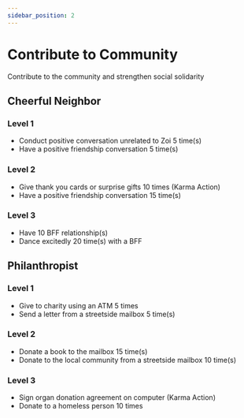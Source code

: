 ```yaml
---
sidebar_position: 2
---
```


# Contribute to Community
Contribute to the community and strengthen social solidarity	

## Cheerful Neighbor
### Level 1
- Conduct positive conversation unrelated to Zoi 5 time(s)
- Have a positive friendship conversation 5 time(s)
### Level 2
- Give thank you cards or surprise gifts 10 times (Karma Action)
- Have a positive friendship conversation 15 time(s)
### Level 3
- Have 10 BFF relationship(s)
- Dance excitedly 20 time(s) with a BFF

## Philanthropist
### Level 1
- Give to charity using an ATM 5 times
- Send a letter from a streetside mailbox 5 time(s)	
### Level 2
- Donate a book to the mailbox 15 time(s)
- Donate to the local community from a streetside mailbox 10 time(s)	
### Level 3
- Sign organ donation agreement on computer (Karma Action)
- Donate to a homeless person 10 times	